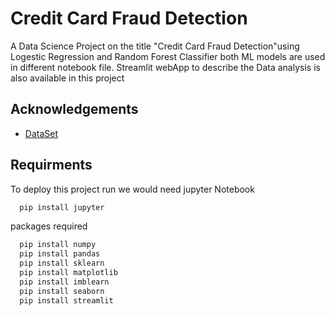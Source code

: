 
# Credit Card Fraud Detection 

A Data Science Project on the title "Credit Card Fraud Detection"using Logestic Regression and Random Forest Classifier
both ML models are used in different notebook file.
Streamlit webApp to describe the Data analysis is also available in this project



## Acknowledgements

 - [DataSet ](https://www.kaggle.com/datasets/jacklizhi/creditcard)



## Requirments

To deploy this project run we would need jupyter Notebook

```bash
  pip install jupyter
```
packages required
```bash
  pip install numpy
  pip install pandas
  pip install sklearn
  pip install matplotlib
  pip install imblearn
  pip install seaborn
  pip install streamlit
```


